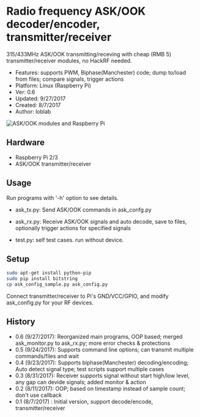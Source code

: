 # Radio frequency ASK/OOK decoder/encoder, transmitter/receiver

315/433MHz ASK/OOK transmitting/receving with cheap (RMB 5) transmitter/receiver modules, no HackRF needed.

- Features: supports PWM, Biphase(Manchester) code; dump to/load from files; compare signals, trigger actions
- Platform: Linux (Raspberry Pi)
- Ver: 0.6
- Updated: 9/27/2017
- Created: 8/7/2017
- Author: loblab

![ASK/OOK modules and Raspberry Pi](https://raw.githubusercontent.com/loblab/rfask/master/rfask.jpg)

## Hardware

- Raspberry Pi 2/3
- ASK/OOK transmitter/receiver

## Usage

Run programs with '-h' option to see details.

- ask_tx.py: Send ASK/OOK commands in ask_confg.py
- ask_rx.py: Receive ASK/OOK signals and auto decode, save to files, optionally trigger actions for specified signals

- test.py: self test cases. run without device. 

## Setup

```bash
sudo apt-get install python-pip
sudo pip install bitstring
cp ask_config_sample.py ask_config.py
```

Connect transmitter/receiver to Pi's GND/VCC/GPIO, and modify ask_config.py for your RF devices.

## History

- 0.6 (9/27/2017): Reorganized main programs, OOP based; merged ask_monitor.py to ask_rx.py; more error checks & protections
- 0.5 (9/24/2017): Supports command line options; can transmit multiple commands/files and wait
- 0.4 (9/23/2017): Supports biphase(Manchester) decoding/encoding; Auto detect signal type; test scripts support multiple cases
- 0.3 (8/31/2017): Receiver supports signal without start high/low level, any gap can devide signals; added monitor & action
- 0.2 (8/11/2017): OOP; based on timestamp instead of sample count; don't use callback
- 0.1 (8/7/2017) : Initial version, support decode/encode, transmitter/receiver


